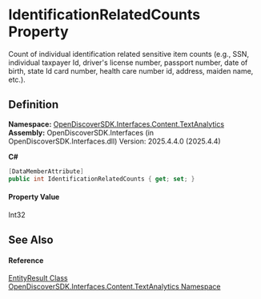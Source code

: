# IdentificationRelatedCounts Property


Count of individual identification related sensitive item counts (e.g., SSN, individual taxpayer Id, driver's license number, passport number, date of birth, state Id card number, health care number id, address, maiden name, etc.).



## Definition
**Namespace:** <a href="12331b25-bce3-6a9b-929b-46b5cf49471c">OpenDiscoverSDK.Interfaces.Content.TextAnalytics</a>  
**Assembly:** OpenDiscoverSDK.Interfaces (in OpenDiscoverSDK.Interfaces.dll) Version: 2025.4.4.0 (2025.4.4)

**C#**
``` C#
[DataMemberAttribute]
public int IdentificationRelatedCounts { get; set; }
```



#### Property Value
Int32

## See Also


#### Reference
<a href="beb60987-3955-e49b-1779-4c0ef283d8cd">EntityResult Class</a>  
<a href="12331b25-bce3-6a9b-929b-46b5cf49471c">OpenDiscoverSDK.Interfaces.Content.TextAnalytics Namespace</a>  

